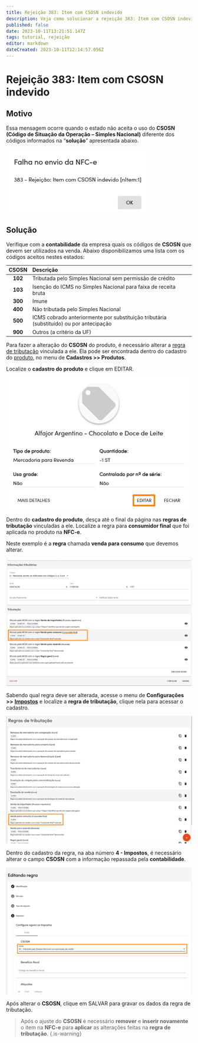 ```yaml
---
title: Rejeição 383: Item com CSOSN indevido
description: Veja como solucionar a rejeição 383: Item com CSOSN indevido no Gweb.
published: false
date: 2023-10-11T13:21:51.147Z
tags: tutorial, rejeição
editor: markdown
dateCreated: 2023-10-11T12:14:57.056Z
---
```


# Rejeição 383: Item com CSOSN indevido

## Motivo
Essa mensagem ocorre quando o estado não aceita o uso do **CSOSN (Código de Situação da Operação – Simples Nacional)** diferente dos códigos informados na “**solução**” apresentada abaixo.

![Mensagem da rejeição](/tutoriais/rejeicoes/383/msg_rej_383.png)

## Solução

Verifique com a **contabilidade** da empresa quais os códigos de **CSOSN** que devem ser utilizados na venda.
Abaixo disponibilizamos uma lista com os códigos aceitos nestes estados:


|CSOSN|Descrição                                                                                |
|:-----:|:--------------------------------------------------------------------------------------|
|**102**  |Tributada pelo Simples Nacional sem permissão de crédito                             |
|**103**  |Isenção do ICMS no Simples Nacional para faixa de receita bruta                      |
|**300**  |Imune                                                                                |
|**400**  |Não tributada pelo Simples Nacional                                                  |
|**500** |ICMS cobrado anteriormente por substituição tributária (substituído) ou por antecipação|
|**900**  |Outros (a critério da UF)                                                            |

Para fazer a alteração do **CSOSN** do produto, é necessário alterar a [regra de tributação](/configuracoes/impostos/regras-de-tributacao) vinculada a ele. Ela pode ser encontrada dentro do cadastro do [produto](/cadastros/produtos), no menu de **Cadastros >> Produtos**.

Localize o **cadastro do produto** e clique em <span class="mat-button">EDITAR</span>.

![Abrir o cadastro do produto](/tutoriais/rejeicoes/383/sol_1_rej_383.png)

Dentro do **cadastro do produto**, desça até o final da página nas **regras de tributação** vinculadas a ele.
Localize a regra para **consumidor final** que foi aplicada no produto na **NFC-e**.

Neste exemplo é a **regra** chamada **venda para consumo** que devemos alterar.

![Localizar a regra para consumidor](/tutoriais/rejeicoes/383/sol_2_rej_383.png)


Sabendo qual regra deve ser alterada, acesse o menu de **Configurações >>** [**Impostos**](/configuracoes/impostos/regras-de-tributacao) e localize a **regra de tributação**, clique nela para acessar o cadastro.

![Editar a regra de tributação](/tutoriais/rejeicoes/383/sol_3_rej_383.png)

Dentro do cadastro da regra, na aba número **4 - Impostos**, é necessário alterar o campo **CSOSN** com a informação repassada pela **contabilidade**.

![Alterar o CSOSN dentro da regra](/tutoriais/rejeicoes/383/sol_4_rej_383.png)

Após alterar o **CSOSN**, clique em <span class="mat-button mat-accent">SALVAR</span> para gravar os dados da regra de tributação.

> Após o ajuste do **CSOSN** é necessário **remover** e **inserir novamente** o item na **NFC-e** para **aplicar** as alterações feitas na **regra de tributação**.
{.is-warning}


